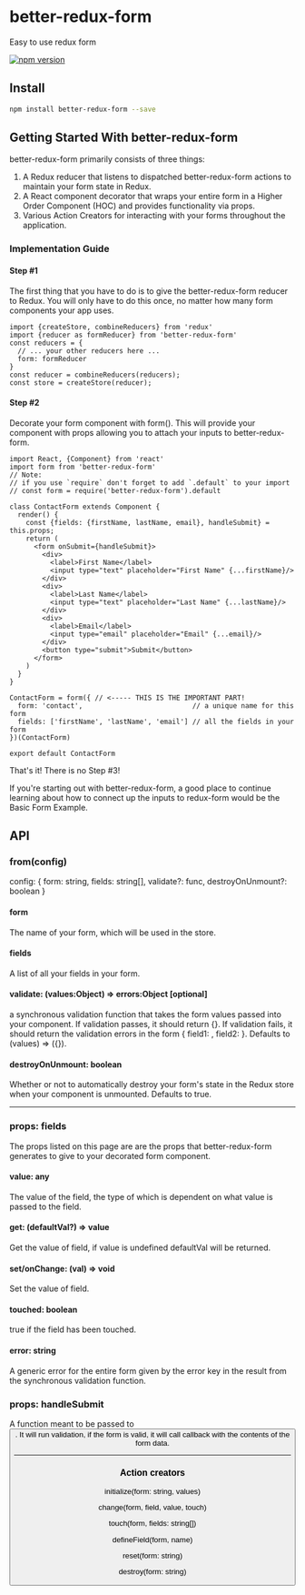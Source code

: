 # better-redux-form

Easy to use redux form

[![npm version](https://badge.fury.io/js/better-redux-form.svg)](https://badge.fury.io/js/better-redux-form)

## Install

``` bash
npm install better-redux-form --save
```

## Getting Started With better-redux-form

better-redux-form primarily consists of three things:

1. A Redux reducer that listens to dispatched better-redux-form actions to maintain your form state in Redux.
2. A React component decorator that wraps your entire form in a Higher Order Component (HOC) and provides functionality via props.
3. Various Action Creators for interacting with your forms throughout the application.

### Implementation Guide

#### Step #1

The first thing that you have to do is to give the better-redux-form reducer to Redux. You will only have to do this once, no matter how many form components your app uses.

```
import {createStore, combineReducers} from 'redux'
import {reducer as formReducer} from 'better-redux-form'
const reducers = {
  // ... your other reducers here ...
  form: formReducer
}
const reducer = combineReducers(reducers);
const store = createStore(reducer);
```
#### Step #2

Decorate your form component with form(). This will provide your component with props allowing you to attach your inputs to better-redux-form.

```
import React, {Component} from 'react'
import form from 'better-redux-form'
// Note:
// if you use `require` don't forget to add `.default` to your import
// const form = require('better-redux-form').default

class ContactForm extends Component {
  render() {
    const {fields: {firstName, lastName, email}, handleSubmit} = this.props;
    return (
      <form onSubmit={handleSubmit}>
        <div>
          <label>First Name</label>
          <input type="text" placeholder="First Name" {...firstName}/>
        </div>
        <div>
          <label>Last Name</label>
          <input type="text" placeholder="Last Name" {...lastName}/>
        </div>
        <div>
          <label>Email</label>
          <input type="email" placeholder="Email" {...email}/>
        </div>
        <button type="submit">Submit</button>
      </form>
    )
  }
}

ContactForm = form({ // <----- THIS IS THE IMPORTANT PART!
  form: 'contact',                           // a unique name for this form
  fields: ['firstName', 'lastName', 'email'] // all the fields in your form
})(ContactForm)

export default ContactForm
```

That's it! There is no Step #3!

If you're starting out with better-redux-form, a good place to continue learning about how to connect up the inputs to redux-form would be the Basic Form Example.

## API

### from(config)

config: { form: string, fields: string[], validate?: func, destroyOnUnmount?: boolean }

#### form

The name of your form, which will be used in the store.

#### fields

A list of all your fields in your form.

#### validate: (values:Object) => errors:Object [optional]

a synchronous validation function that takes the form values passed into your component. If validation passes, it should return {}. If validation fails, it should return the validation errors in the form { field1: <String>, field2: <String> }. Defaults to (values) => ({}).

#### destroyOnUnmount: boolean

Whether or not to automatically destroy your form's state in the Redux store when your component is unmounted. Defaults to true.

---

### props: fields

The props listed on this page are are the props that better-redux-form generates to give to your decorated form component.

#### value: any

The value of the field, the type of which is dependent on what value is passed to the field.

#### get: (defaultVal?) => value

Get the value of field, if value is undefined defaultVal will be returned.

#### set/onChange: (val) => void

Set the value of field.

#### touched: boolean

true if the field has been touched.

#### error: string

A generic error for the entire form given by the error key in the result from the synchronous validation function.

### props: handleSubmit

A function meant to be passed to <button onClick={handleSubmit(callback)}>. It will run validation, if the form is valid, it will call callback with the contents of the form data.

---

### Action creators

initialize(form: string, values)

change(form, field, value, touch)

touch(form, fields: string[])

defineField(form, name)

reset(form: string)

destroy(form: string)
